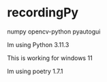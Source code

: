 # recordingPy
numpy opencv-python pyautogui

Im using Python 3.11.3

This is working for windows 11

Im using poetry 1.7.1

